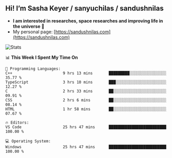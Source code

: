 ## Hi! I’m Sasha Keyer / sanyuchilas / sandushnilas

- **I am interested in researches, space researches and improving life in the universe 🌠**  
- My personal page: [https://sandushnilas.com](https://sandushnilas.com)

![Stats](https://github-readme-stats.vercel.app/api?username=sanyuchilas&show_icons=true&theme=react&hide=issues&count_private=true&layout=compact)

<!--START_SECTION:waka-->
📊 **This Week I Spent My Time On** 

```text
💬 Programming Languages: 
C++                      9 hrs 13 mins       █████████░░░░░░░░░░░░░░░░   35.77 % 
TypeScript               3 hrs 10 mins       ███░░░░░░░░░░░░░░░░░░░░░░   12.27 % 
C                        2 hrs 33 mins       ██░░░░░░░░░░░░░░░░░░░░░░░   09.91 % 
CSS                      2 hrs 6 mins        ██░░░░░░░░░░░░░░░░░░░░░░░   08.14 % 
HTML                     1 hr 58 mins        ██░░░░░░░░░░░░░░░░░░░░░░░   07.67 % 

🔥 Editors: 
VS Code                  25 hrs 47 mins      █████████████████████████   100.00 % 

💻 Operating System: 
Windows                  25 hrs 47 mins      █████████████████████████   100.00 % 
```


<!--END_SECTION:waka-->
